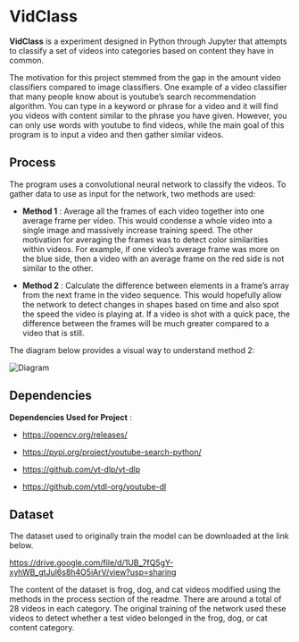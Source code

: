 # VidClass

**VidClass** is a experiment designed in Python through Jupyter that attempts to classify a set of videos into categories based on content they have in common.

The motivation for this project stemmed from the gap in the amount video classifiers compared to image classifiers.  One example of a video classifier that many people know about is youtube’s search recommendation algorithm.  You can type in a keyword or phrase for a video and it will find you videos with content similar to the phrase you have given.  However, you can only use words with youtube to find videos, while the main goal of this program is to input a video and then gather similar videos.

## Process

The program uses a convolutional neural network to classify the videos.  To gather data to use as input for the network, two methods are used:

- **Method 1** : Average all the frames of each video together into one average frame per video.  This would condense a whole video into a single image and massively increase training speed.  The other motivation for averaging the frames was to detect color similarities within videos.  For example, if one video’s average frame was more on the blue side, then a video with an average frame on the red side is not similar to the other.  

- **Method 2** : Calculate the difference between elements in a frame’s array from the next frame in the video sequence.  This would hopefully allow the network to detect changes in shapes based on time and also spot the speed the video is playing at.  If a video is shot with a quick pace, the difference between the frames will be much greater compared to a video that is still.  

The diagram below provides a visual way to understand method 2:

![Diagram](https://user-images.githubusercontent.com/54772966/169022253-53f2f16a-8ea5-4a9e-8c29-8afb0d5c3123.png)

## Dependencies

**Dependencies Used for Project** :

- https://opencv.org/releases/

- https://pypi.org/project/youtube-search-python/

- https://github.com/yt-dlp/yt-dlp

- https://github.com/ytdl-org/youtube-dl

## Dataset

The dataset used to originally train the model can be downloaded at the link below.

https://drive.google.com/file/d/1UB_7fQ5gY-xyhWB_gtJul6s8h4O5iArV/view?usp=sharing

The content of the dataset is frog, dog, and cat videos modified using the methods in the process section of the readme.  There are around a total of 28 videos in each category.  The original training of the network used these videos to detect whether a test video belonged in the frog, dog, or cat content category.